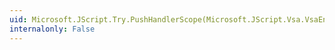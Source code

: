 ```yaml
---
uid: Microsoft.JScript.Try.PushHandlerScope(Microsoft.JScript.Vsa.VsaEngine,System.String,System.Int32)
internalonly: False
---
```

